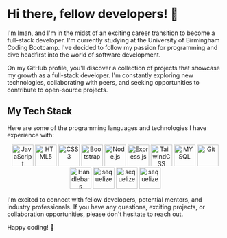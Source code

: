 # Hi there, fellow developers! 👋

I'm Iman, and I'm in the midst of an exciting career transition to become a full-stack developer. I'm currently studying at the University of Birmingham Coding Bootcamp. I've decided to follow my passion for programming and dive headfirst into the world of software development.

On my GitHub profile, you'll discover a collection of projects that showcase my growth as a full-stack developer. I'm constantly exploring new technologies, collaborating with peers, and seeking opportunities to contribute to open-source projects.

## My Tech Stack

Here are some of the programming languages and technologies I have experience with:

<div align="center">
  <img src="https://cdn.jsdelivr.net/gh/devicons/devicon/icons/javascript/javascript-original.svg" alt="JavaScript" height="50" />
  <img src="https://cdn.jsdelivr.net/gh/devicons/devicon/icons/html5/html5-original-wordmark.svg" alt="HTML5" height="50" />
  <img src="https://cdn.jsdelivr.net/gh/devicons/devicon/icons/css3/css3-original.svg" alt="CSS3" height="50" />
  <img src="https://cdn.jsdelivr.net/gh/devicons/devicon/icons/bootstrap/bootstrap-original-wordmark.svg" alt="Bootstrap" height="50" />
  <img src="https://cdn.jsdelivr.net/gh/devicons/devicon/icons/nodejs/nodejs-original.svg" alt="Node.js" height="50" />
  <img src="https://cdn.jsdelivr.net/gh/devicons/devicon/icons/express/express-original-wordmark.svg" alt="Express.js" height="50" />
  <img src="https://cdn.jsdelivr.net/gh/devicons/devicon/icons/tailwindcss/tailwindcss-plain.svg" alt="TailwindCSS" height="50" />
  <img src="https://cdn.jsdelivr.net/gh/devicons/devicon/icons/mysql/mysql-original-wordmark.svg" alt="MYSQL" height="50" />
  <img src="https://cdn.jsdelivr.net/gh/devicons/devicon/icons/jquery/jquery-plain-wordmark.svg" alt="Git" height="50" />
  <img src="https://cdn.jsdelivr.net/gh/devicons/devicon/icons/handlebars/handlebars-original-wordmark.svg" alt="Handlebars" height="50" />
  <img src="https://cdn.jsdelivr.net/gh/devicons/devicon/icons/sequelize/sequelize-original.svg" alt="sequelize" height="50" />
  <img src="https://cdn.jsdelivr.net/gh/devicons/devicon/icons/react/react-original.svg" alt="sequelize" height="50" />
  <img src="https://cdn.jsdelivr.net/gh/devicons/devicon/icons/mongoDB/mongoDB-original.svg" alt="sequelize" height="50" />
</div>

I'm excited to connect with fellow developers, potential mentors, and industry professionals. If you have any questions, exciting projects, or collaboration opportunities, please don't hesitate to reach out.

Happy coding! 🚀


